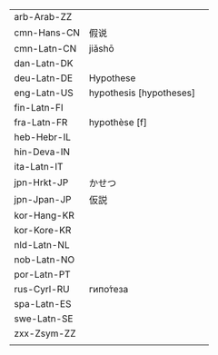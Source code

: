 | | | |
|-|-|-|
| arb-Arab-ZZ |  |  |
| cmn-Hans-CN | 假说 |  |
| cmn-Latn-CN | jiǎshō |  |
| dan-Latn-DK |  |  |
| deu-Latn-DE | Hypothese |  |
| eng-Latn-US | hypothesis [hypotheses] |  |
| fin-Latn-FI |  |  |
| fra-Latn-FR | hypothèse [f] |  |
| heb-Hebr-IL |  |  |
| hin-Deva-IN |  |  |
| ita-Latn-IT |  |  |
| jpn-Hrkt-JP | かせつ |  |
| jpn-Jpan-JP | 仮説 |  |
| kor-Hang-KR |  |  |
| kor-Kore-KR |  |  |
| nld-Latn-NL |  |  |
| nob-Latn-NO |  |  |
| por-Latn-PT |  |  |
| rus-Cyrl-RU | гипо́теза |  |
| spa-Latn-ES |  |  |
| swe-Latn-SE |  |  |
| zxx-Zsym-ZZ |  |  |
|  |  |  |